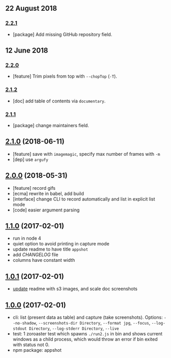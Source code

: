 ## 22 August 2018

### [2.2.1](https://github.com/artdecocode/appshot/compare/v2.2.0...v2.2.1)

- [package] Add missing GitHub repository field.

## 12 June 2018

### [2.2.0](https://github.com/artdecocode/appshot/compare/v2.1.2...v2.2.0)

- [feature] Trim pixels from top with `--chopTop` (`-T`).

### [2.1.2](https://github.com/artdecocode/appshot/compare/v2.1.1...v2.1.2)

- [doc] add table of contents via `documentary`.

### [2.1.1](https://github.com/artdecocode/appshot/compare/v2.1.0...v2.1.1)

- [package] change maintainers field.

## [2.1.0](https://github.com/artdecocode/appshot/compare/v2.0.0...v2.1.0) (2018-06-11)

- [feature] save with `imagemagic`, specify max number of frames with `-m`
- [dep] use `argufy`

## [2.0.0](https://github.com/artdecocode/appshot/compare/v1.1.0...v2.0.0) (2018-05-31)

- [feature] record gifs
- [ecma] rewrite in babel, add build
- [interface] change CLI to record automatically and list in explicit list mode
- [code] easier argument parsing

## [1.1.0](https://github.com/artdecocode/appshot/compare/v1.0.1...v1.1.0) (2017-02-01)

- run in node 4
- quiet option to avoid printing in capture mode
- update readme to have title `appshot`
- add _CHANGELOG_ file
- columns have constant width

## [1.0.1](https://github.com/artdecocode/appshot/compare/v1.0.0...v1.0.1) (2017-02-01)

- [update](https://github.com/artdecocode/appshot/commit/d7937e9fc49780b3f574dd82cf492776d209c87e)
readme with s3 images, and scale doc screenshots

## [1.0.0](https://github.com/artdecocode/appshot/tree/v1.0.0) (2017-02-01)

- cli: list (present data as table) and capture (take screenshots). Options:
`--no-shadow`, `--screenshots-dir Directory`, `--format jpg`, `--focus`,
`--log-stdout Directory`, `--log-stderr Directory`, `--live`
- test: 1 zoroaster test which spawns `./run2.js` in bin and shows current windows
as a child process, which would throw an error if bin exited with status not 0.
- npm package: appshot
